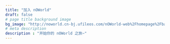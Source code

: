 ```yaml
---
title: "加入 nOWorld"
draft: false
# page title background image
bg_image: "http://noworld.cn-bj.ufileos.com/nOWorld-web%2Fhomepage%2Fbanner-2.png"
# meta description
description : "开始你的 nOWorld 之旅~"
---
```


